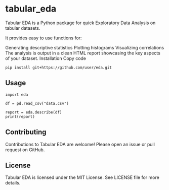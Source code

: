 # tabular_eda
Tabular EDA is a Python package for quick Exploratory Data Analysis on tabular datasets.

It provides easy to use functions for:

Generating descriptive statistics
Plotting histograms
Visualizing correlations
The analysis is output in a clean HTML report showcasing the key aspects of your dataset.
Installation
Copy code

    pip install git+https://github.com/user/eda.git

## Usage
    import eda

    df = pd.read_csv("data.csv") 

    report = eda.describe(df)
    print(report)

## Contributing
Contributions to Tabular EDA are welcome! Please open an issue or pull request on GitHub.

## License
Tabular EDA is licensed under the MIT License. See LICENSE file for more details.
